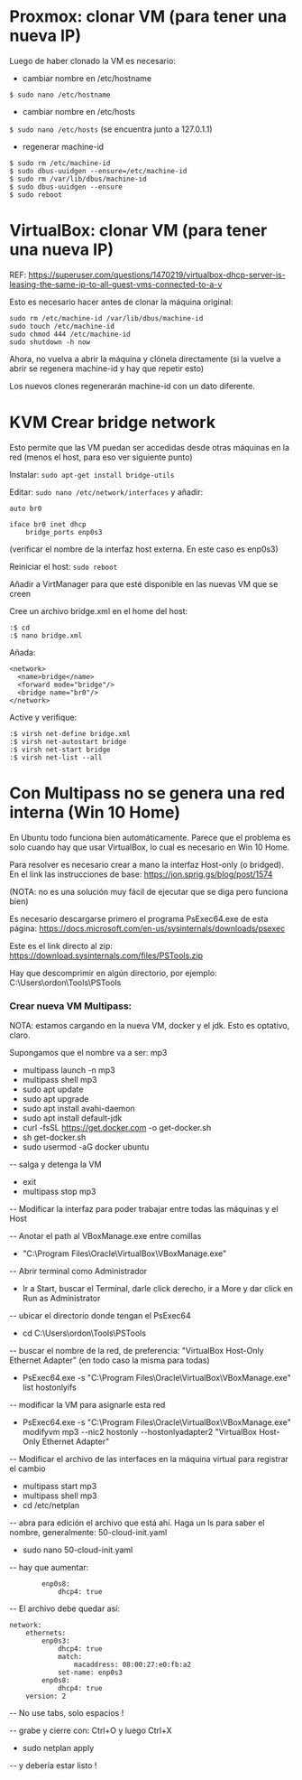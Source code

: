 # Proxmox: clonar VM (para tener una nueva IP)
Luego de haber clonado la VM es necesario:

- cambiar nombre en /etc/hostname
 
`$ sudo nano /etc/hostname`

- cambiar nombre en /etc/hosts
 
`$ sudo nano /etc/hosts` (se encuentra junto a 127.0.1.1)

- regenerar machine-id

```
$ sudo rm /etc/machine-id
$ sudo dbus-uuidgen --ensure=/etc/machine-id
$ sudo rm /var/lib/dbus/machine-id
$ sudo dbus-uuidgen --ensure
$ sudo reboot
```

# VirtualBox: clonar VM (para tener una nueva IP)

REF: https://superuser.com/questions/1470219/virtualbox-dhcp-server-is-leasing-the-same-ip-to-all-guest-vms-connected-to-a-v

Esto es necesario hacer antes de clonar la máquina original:

```
sudo rm /etc/machine-id /var/lib/dbus/machine-id
sudo touch /etc/machine-id
sudo chmod 444 /etc/machine-id
sudo shutdown -h now
```
Ahora, no vuelva a abrir la máquina y clónela directamente (si la vuelve a abrir se regenera machine-id y hay que repetir esto)

Los nuevos clones regenerarán machine-id con un dato diferente.

# KVM Crear bridge network

Esto permite que las VM puedan ser accedidas desde otras máquinas en la red (menos el host, para eso ver siguiente punto)

Instalar: `sudo apt-get install bridge-utils`

Editar: `sudo nano /etc/network/interfaces` y añadir:
```
auto br0

iface br0 inet dhcp
    bridge_ports enp0s3
```
(verificar el nombre de la interfaz host externa. En este caso es enp0s3)

Reiniciar el host: `sudo reboot`

Añadir a VirtManager para que esté disponible en las nuevas VM que se creen

Cree un archivo bridge.xml en el home del host:

```
:$ cd
:$ nano bridge.xml
```
Añada:

```
<network>
  <name>bridge</name>
  <forward mode="bridge"/>
  <bridge name="br0"/>
</network>
```
Active y verifique:

```
:$ virsh net-define bridge.xml
:$ virsh net-autostart bridge
:$ virsh net-start bridge
:$ virsh net-list --all
```


# Con Multipass no se genera una red interna (Win 10 Home)

En Ubuntu todo funciona bien automáticamente. Parece que el problema es solo cuando hay que usar VirtualBox, lo cual es necesario en Win 10 Home.

Para resolver es necesario crear a mano la interfaz Host-only (o bridged). En el link las instrucciones de base: https://jon.sprig.gs/blog/post/1574

(NOTA: no es una solución muy fácil de ejecutar que se diga pero funciona bien)

Es necesario descargarse primero el programa PsExec64.exe de esta página: https://docs.microsoft.com/en-us/sysinternals/downloads/psexec 

Este es el link directo al zip: https://download.sysinternals.com/files/PSTools.zip

Hay que descomprimir en algún directorio, por ejemplo: C:\Users\ordon\Tools\PSTools

### Crear nueva VM Multipass:

NOTA: estamos cargando en la nueva VM, docker y el jdk. Esto es optativo, claro.

Supongamos que el nombre va a ser: mp3

- multipass launch -n mp3
- multipass shell mp3
- sudo apt update
- sudo apt upgrade
- sudo apt install avahi-daemon
- sudo apt install default-jdk
- curl -fsSL https://get.docker.com -o get-docker.sh
- sh get-docker.sh
- sudo usermod -aG docker ubuntu

-- salga y detenga la VM
- exit
- multipass stop mp3


-- Modificar la interfaz para poder trabajar entre todas las máquinas y el Host

-- Anotar el path al VBoxManage.exe entre comillas
- "C:\Program Files\Oracle\VirtualBox\VBoxManage.exe"

-- Abrir terminal como Administrador
- Ir a Start, buscar el Terminal, darle click derecho, ir a More y dar click en Run as Administrator

-- ubicar el directorio donde tengan el PsExec64
- cd C:\Users\ordon\Tools\PSTools

-- buscar el nombre de la red, de preferencia: "VirtualBox Host-Only Ethernet Adapter" (en todo caso la misma para todas)
- PsExec64.exe -s "C:\Program Files\Oracle\VirtualBox\VBoxManage.exe" list hostonlyifs

-- modificar la VM para asignarle esta red
- PsExec64.exe -s "C:\Program Files\Oracle\VirtualBox\VBoxManage.exe" modifyvm mp3 --nic2 hostonly --hostonlyadapter2 "VirtualBox Host-Only Ethernet Adapter"

-- Modificar el archivo de las interfaces en la máquina virtual para registrar el cambio
- multipass start mp3
- multipass shell mp3
- cd /etc/netplan

-- abra para edición el archivo que está ahí. Haga un ls para saber el nombre, generalmente: 50-cloud-init.yaml
- sudo nano 50-cloud-init.yaml

-- hay que aumentar:
```
        enp0s8:
            dhcp4: true
```

-- El archivo debe quedar así:
```
network:
    ethernets:
        enp0s3:
            dhcp4: true
            match:
                macaddress: 08:00:27:e0:fb:a2
            set-name: enp0s3
        enp0s8:
            dhcp4: true
    version: 2
```
-- No use tabs, solo espacios !

-- grabe y cierre con: Ctrl+O y luego Ctrl+X
- sudo netplan apply

-- y debería estar listo !
